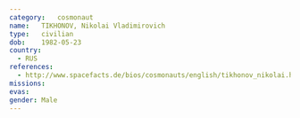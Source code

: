 ```yaml
---
category:	cosmonaut
name:	TIKHONOV, Nikolai Vladimirovich
type:	civilian
dob:	1982-05-23
country:
  - RUS
references:
  - http://www.spacefacts.de/bios/cosmonauts/english/tikhonov_nikolai.htm
missions:
evas:
gender:	Male
---
```

